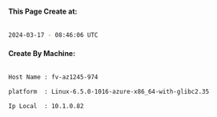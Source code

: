 
   
#### This Page Create at:

```bash

2024-03-17 - 08:46:06 UTC

```

#### Create By Machine:

```bash

Host Name : fv-az1245-974

platform  : Linux-6.5.0-1016-azure-x86_64-with-glibc2.35

Ip Local  : 10.1.0.82

```

